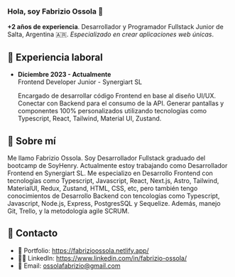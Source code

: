 ### Hola, soy Fabrizio Ossola 👋

**+2 años de experiencia**. Desarrollador y Programador Fullstack Junior de Salta, Argentina 🇦🇷. *Especializado en crear aplicaciones web únicas*.

## 💼 Experiencia laboral

* **Diciembre 2023 - Actualmente**  
  Frontend Developer Junior - Synergiart SL
  
  Encargado de desarrollar código Frontend en base al diseño UI/UX. Conectar con Backend para el consumo de la API. Generar pantallas y componentes 100% personalizados utilizando tecnologías como Typescript, React, Tailwind, Material UI, Zustand.

## 🙋 Sobre mí

Me llamo Fabrizio Ossola. Soy Desarrollador Fullstack graduado del bootcamp de SoyHenry. Actualmente estoy trabajando como Desarrollador Frontend en Synergiart SL.
Me especializo en Desarrollo Frontend con tecnologías como Typescript, Javascript, React, Next.js, Astro, Tailwind, MaterialUI, Redux, Zustand, HTML, CSS, etc, pero también tengo conocimientos de Desarrollo Backend con tencologías como Typescript, Javascript, Node.js, Express, PostgresSQL y Sequelize.
Además, manejo Git, Trello, y la metodología agile SCRUM.

## 📩 Contacto 

* 💼 Portfolio: https://fabrizioossola.netlify.app/
* 👨‍💻 LinkedIn: https://www.linkedin.com/in/fabrizio-ossola/
* 📧 Email: ossolafabrizio@gmail.com
